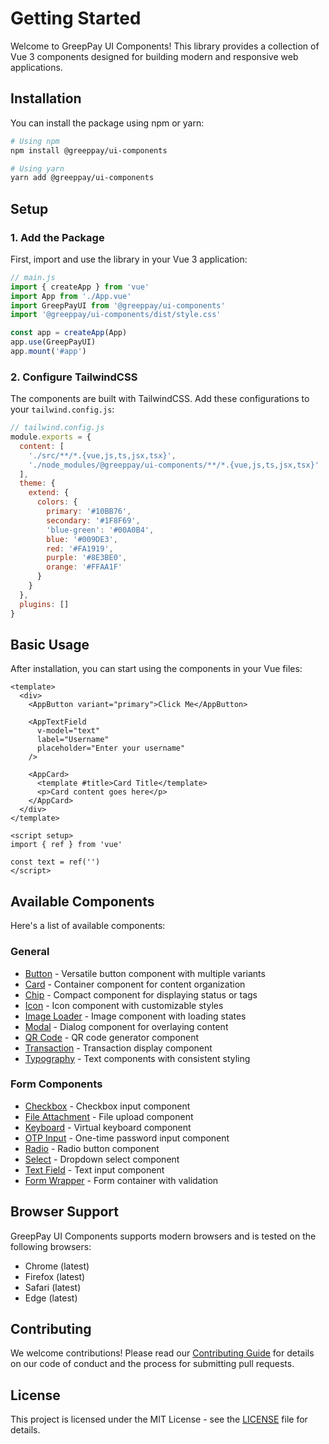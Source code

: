 # Getting Started

Welcome to GreepPay UI Components! This library provides a collection of Vue 3 components designed for building modern and responsive web applications.

## Installation

You can install the package using npm or yarn:

```bash
# Using npm
npm install @greeppay/ui-components

# Using yarn
yarn add @greeppay/ui-components
```

## Setup

### 1. Add the Package

First, import and use the library in your Vue 3 application:

```js
// main.js
import { createApp } from 'vue'
import App from './App.vue'
import GreepPayUI from '@greeppay/ui-components'
import '@greeppay/ui-components/dist/style.css'

const app = createApp(App)
app.use(GreepPayUI)
app.mount('#app')
```

### 2. Configure TailwindCSS

The components are built with TailwindCSS. Add these configurations to your `tailwind.config.js`:

```js
// tailwind.config.js
module.exports = {
  content: [
    './src/**/*.{vue,js,ts,jsx,tsx}',
    './node_modules/@greeppay/ui-components/**/*.{vue,js,ts,jsx,tsx}'
  ],
  theme: {
    extend: {
      colors: {
        primary: '#10BB76',
        secondary: '#1F8F69',
        'blue-green': '#00A0B4',
        blue: '#009DE3',
        red: '#FA1919',
        purple: '#8E3BE0',
        orange: '#FFAA1F'
      }
    }
  },
  plugins: []
}
```

## Basic Usage

After installation, you can start using the components in your Vue files:

```vue
<template>
  <div>
    <AppButton variant="primary">Click Me</AppButton>
    
    <AppTextField
      v-model="text"
      label="Username"
      placeholder="Enter your username"
    />
    
    <AppCard>
      <template #title>Card Title</template>
      <p>Card content goes here</p>
    </AppCard>
  </div>
</template>

<script setup>
import { ref } from 'vue'

const text = ref('')
</script>
```

## Available Components

Here's a list of available components:

### General
- [Button](/components/AppButton) - Versatile button component with multiple variants
- [Card](/components/AppCard) - Container component for content organization
- [Chip](/components/AppChip) - Compact component for displaying status or tags
- [Icon](/components/AppIcon) - Icon component with customizable styles
- [Image Loader](/components/AppImageLoader) - Image component with loading states
- [Modal](/components/AppModal) - Dialog component for overlaying content
- [QR Code](/components/AppQrCode) - QR code generator component
- [Transaction](/components/AppTransaction) - Transaction display component
- [Typography](/components/AppTypography) - Text components with consistent styling

### Form Components
- [Checkbox](/components/form/checkbox) - Checkbox input component
- [File Attachment](/components/form/file-attachment) - File upload component
- [Keyboard](/components/form/keyboard) - Virtual keyboard component
- [OTP Input](/components/form/otp-input) - One-time password input component
- [Radio](/components/form/radio) - Radio button component
- [Select](/components/form/select) - Dropdown select component
- [Text Field](/components/form/text-field) - Text input component
- [Form Wrapper](/components/form/form-wrapper) - Form container with validation

## Browser Support

GreepPay UI Components supports modern browsers and is tested on the following browsers:

- Chrome (latest)
- Firefox (latest)
- Safari (latest)
- Edge (latest)

## Contributing

We welcome contributions! Please read our [Contributing Guide](https://github.com/greeppay/ui-components/blob/main/CONTRIBUTING.md) for details on our code of conduct and the process for submitting pull requests.

## License

This project is licensed under the MIT License - see the [LICENSE](https://github.com/greeppay/ui-components/blob/main/LICENSE) file for details.
